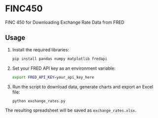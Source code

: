 # FINC450

FINC 450 for Downloading Exchange Rate Data from FRED

## Usage

1. Install the required libraries:

   ```bash
   pip install pandas numpy matplotlib fredapi
   ```

2. Set your FRED API key as an environment variable:

   ```bash
   export FRED_API_KEY=your_api_key_here
   ```

3. Run the script to download data, generate charts and export an Excel file:

   ```bash
   python exchange_rates.py
   ```

The resulting spreadsheet will be saved as `exchange_rates.xlsx`.
